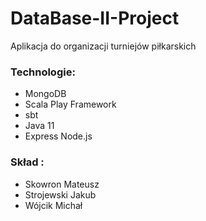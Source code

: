 # DataBase-II-Project
Aplikacja do organizacji turniejów piłkarskich
### Technologie:  
- MongoDB
- Scala Play Framework
- sbt
- Java 11
- Express Node.js
### Skład :
- Skowron Mateusz
- Strojewski Jakub
- Wójcik Michał